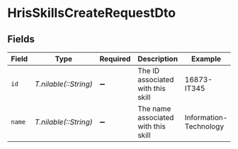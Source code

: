 # HrisSkillsCreateRequestDto


## Fields

| Field                               | Type                                | Required                            | Description                         | Example                             |
| ----------------------------------- | ----------------------------------- | ----------------------------------- | ----------------------------------- | ----------------------------------- |
| `id`                                | *T.nilable(::String)*               | :heavy_minus_sign:                  | The ID associated with this skill   | 16873-IT345                         |
| `name`                              | *T.nilable(::String)*               | :heavy_minus_sign:                  | The name associated with this skill | Information-Technology              |